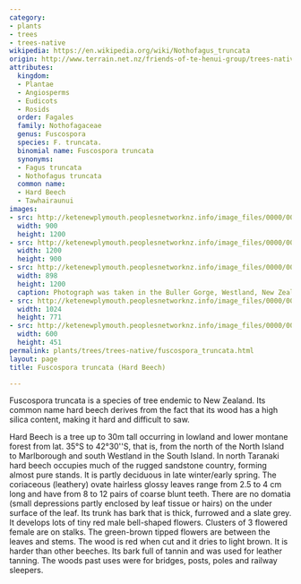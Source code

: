 ```yaml
---
category:
- plants
- trees
- trees-native
wikipedia: https://en.wikipedia.org/wiki/Nothofagus_truncata
origin: http://www.terrain.net.nz/friends-of-te-henui-group/trees-native-botanical-names-g-to-l/beech-hard-nothofagus-truncate.html
attributes:
  kingdom:
  - Plantae
  - Angiosperms
  - Eudicots
  - Rosids
  order: Fagales
  family: Nothofagaceae
  genus: Fuscospora
  species: F. truncata.
  binomial name: Fuscospora truncata
  synonyms:
  - Fagus truncata
  - Nothofagus truncata
  common name:
  - Hard Beech
  - Tawhairaunui
images:
- src: http://ketenewplymouth.peoplesnetworknz.info/image_files/0000/0002/9404/Hard_beech__Nothofagus_truncata.JPG
  width: 900
  height: 1200
- src: http://ketenewplymouth.peoplesnetworknz.info/image_files/0000/0002/9414/Hard_beech__Nothofagus_truncata-006.JPG
  width: 1200
  height: 900
- src: http://ketenewplymouth.peoplesnetworknz.info/image_files/0000/0005/1264/Nothofagus_truncate__Hard_Beech_-001.JPG
  width: 898
  height: 1200
  caption: Photograph was taken in the Buller Gorge, Westland, New Zealand.
- src: http://ketenewplymouth.peoplesnetworknz.info/image_files/0000/0005/1269/Nothofagus_truncate__Hard_Beech_-003.JPG
  width: 1024
  height: 771
- src: http://ketenewplymouth.peoplesnetworknz.info/image_files/0000/0002/4454/Hard_Beech__Nothofagus_truncate.JPG
  width: 600
  height: 451
permalink: plants/trees/trees-native/fuscospora_truncata.html
layout: page
title: Fuscospora truncata (Hard Beech)

---
```

Fuscospora truncata is a species of tree endemic to New Zealand. Its common name hard beech derives from the fact that its wood has a high silica content, making it hard and difficult to saw. 

Hard Beech is a tree up to 30m tall occurring in lowland and lower montane forest from lat. 35°S to 42°30''S, that is, from the north of the North Island to Marlborough and south Westland in the South Island. 
In north Taranaki hard beech occupies much of the rugged sandstone country, forming almost pure stands.
It is partly deciduous in late winter/early spring. The coriaceous (leathery) ovate hairless glossy leaves range from 2.5 to 4 cm long and have from 8 to 12 pairs of coarse blunt teeth. There are no domatia (small depressions partly enclosed by leaf tissue or hairs) on the under surface of the leaf. Its trunk has bark that is thick, furrowed and a slate grey. 
It develops lots of tiny red male bell-shaped flowers. Clusters of 3 flowered female are on stalks. The green-brown tipped flowers are between the leaves and stems.
The wood is red when cut and it dries to light brown. It is harder than other beeches. Its bark full of tannin and was used for leather tanning. The woods past uses were for bridges, posts, poles and railway sleepers.
